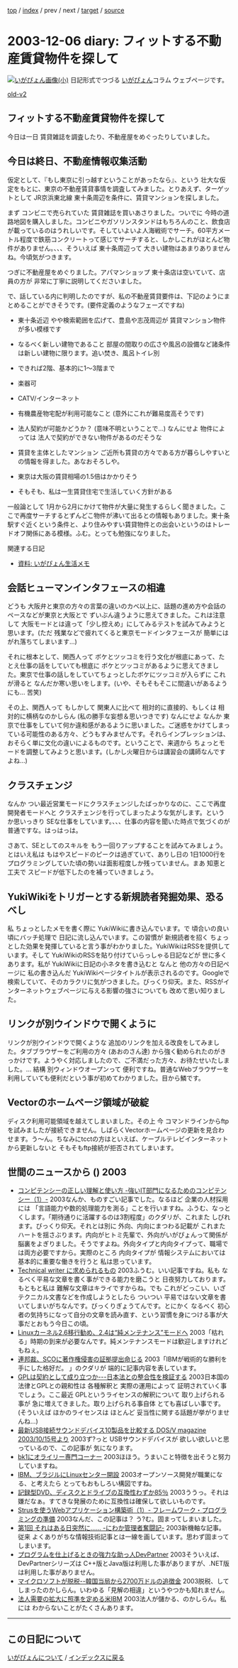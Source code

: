 [top](https://igapyon.github.io/diary/) 
 / [index](https://igapyon.github.io/diary/2003/index.html) 
 / prev 
 / next 
 / [target](https://igapyon.github.io/diary/2003/ig031206.html) 
 / [source](https://github.com/igapyon/diary/blob/gh-pages/2003/ig031206.html.src.md) 

2003-12-06 diary: フィットする不動産賃貸物件を探して
=====================================================================================================
[![いがぴょん画像(小)](https://igapyon.github.io/diary/images/iga200306s.jpg "いがぴょん")](https://igapyon.github.io/diary/memo/memoigapyon.html) 日記形式でつづる [いがぴょん](https://igapyon.github.io/diary/memo/memoigapyon.html)コラム ウェブページです。

[old-v2](ig031206-orig.html)

## フィットする不動産賃貸物件を探して

今日は一日 賃貸雑誌を調査したり、不動産屋をめぐったりしていました。


## 今日は終日、不動産情報収集活動

仮定として、『もし東京に引っ越すということがあったなら』、という 壮大な仮定をもとに、東京の不動産賃貸事情を調査してみました。とりあえず、ターゲットとして JR京浜東北線 東十条周辺を条件に、賃貸マンションを探しました。

まず コンビニで売られていた 賃貸雑誌を買いあさりました。ついでに 今時の道路地図を購入しました。コンビニやガソリンスタンドはもちろんのこと、飲食店が載っているのはうれしいです。そしていよいよ人海戦術でサーチ。60平方メートル程度で鉄筋コンクリートって感じでサーチすると、しかしこれがほとんど物件がありません。、、、そういえば 東十条周辺って 大きい建物はあまりありませんね。今頃気がつきます。

つぎに不動産屋をめぐりました。アパマンショップ 東十条店は空いていて、店員の方が 非常に丁寧に説明してくださいました。

で、話している内に判明したのですが、私の不動産賃貸要件は、下記のようにまとめることができそうです。(要件定義のようなフェーズですね)

* 東十条近辺
  やや検索範囲を広げて、豊島や志茂周辺が 賃貸マンション物件が多い模様です
  
* なるべく新しい建物であること
  部屋の間取りの広さや風呂の設備など諸条件は新しい建物に限ります。追い焚き、風呂トイレ別
  
* できれば2階、基本的に1～3階まで
  
* 楽器可
  
* CATV/インターネット
  
* 有機農産物宅配が利用可能なこと
  (意外にこれが難易度高そうです)
  
* 法人契約が可能かどうか？ (意味不明ということで…)
  なんにせよ 物件によっては 法人で契約ができない物件があるのだそうな
  
* 賃貸を主体としたマンション
  ご近所も賃貸の方々である方が暮らしやすいとの情報を得ました。あなおそろしや。
  
* 東京は大阪の賃貸相場の1.5倍はかかりそう
  
* そもそも、私は一生賃貸住宅で生活していく方針がある

一般論として 1月から2月にかけて物件が大量に発生するらしく聞きました。ここで再度サーチするとずんどこ物件が沸いて出るとの情報もありました。東十条駅すぐ近くという条件と、より住みやすい賃貸物件との出会いというのはトレードオフ関係にある模様。ふむ。とっても勉強になりました。

関連する日記

* [資料: いがぴょん生活メモ](../memo/memolife.html)

## 会話ヒューマンインタフェースの相違

どうも 大阪弁と東京の方々の言葉の違いのカベ以上に、話題の進め方や会話のペースなどが東京と大阪とで ずいぶん違うように思えてきました。これは注意して 大阪モードとは違って「少し控えめ」にしてみるテストを試みてみようと思います。(ただ 残業などで疲れてくると東京モードインタフェースが 簡単にはがれ落ちてしまいます…)

それに根本として、関西人って ボケとツッコミを行う文化が根底にあって、たとえ仕事の話をしていても根底に ボケとツッコミがあるように思えてきました。東京で仕事の話しをしていてちょっとしたボケにツッコミが入らずに これが滑ると なんだか寒い思いをします。(いや、そもそもそこに間違いがあるようにも… 苦笑)

その上、関西人って もしかして 関東人に比べて 相対的に直接的、もしくは 相対的に横柄なのかしらん (私の勝手な妄想＆思いつきです) なんにせよ なんか 東京で仕事をしていて何か違和感があるように思いました。ご迷惑をかけてしまっている可能性のある方々、どうもすみませんです。それらインプレッションは、おそらく単に文化の違いによるものです。ということで、来週から ちょっとモードを調整してみようと思います。(しかし火曜日からは講習会の講師なんですよね…)

## クラスチェンジ

なんか つい最近営業モードにクラスチェンジしたばっかりなのに、ここで再度開発者モードへと クラスチェンジを行ってしまったような気がします。というか思いっきり SEな仕事をしています。、、、仕事の内容を聞いた時点で気づくのが普通ですな。はっはっは。

さあて、SEとしてのスキルを もう一回りアップすることを試みてみましょう。とはいえ私は もはやスピードのピークは過ぎていて、ありし日の 1日1000行をプログラミングしていた頃の勢いは面影程度しか残っていません。まあ 知恵と工夫で スピードが低下したのを補っていきましょう。

## YukiWikiをトリガーとする新規読者発掘効果、恐るべし

私 ちょっとしたメモを書く際に YukiWikiに書き込んでいます。で 頃合いの良い頃にバッチ処理で 日記に流し込んでいます。この習慣が 新規読者を招く ちょっとした効果を発揮していると言う事がわかりました。YukiWikiはRSSを提供しています。そして
YukiWikiのRSSを貼り付けていらっしゃる日記などが 世に多くあります。私が
YukiWikiに日記の小ネタを書き込むと なんと 他の方々の日記ページに 私の書き込んだ
YukiWikiページタイトルが表示されるのです。Googleで検索していて、そのカラクリに気がつきました。びっくり仰天。また、RSSがインターネットウェブページに与える影響の強さについても 改めて思い知りました。

## リンクが別ウインドウで開くように

リンクが別ウインドウで開くような 追加のリンクを加える改良をしてみました。タブブラウザーをご利用の方々
(あおのさん達) から強く勧められたのがきっかけです。ようやく対応しましたので、ご不満だった方々、お待たせいたしました。… 結構 別ウィンドウオープンって 便利ですね。普通なWebブラウザーを利用していても便利だという事が初めてわかりました。目から鱗です。

## Vectorのホームページ領域が破綻

ディスク利用可能領域を越えてしまいました。その上 今 コマンドラインからftpを試みましたが接続できません。しばらくVectorホームページの更新を見合わせます。う～ん。ちなみにtcctの方はといえば、ケーブルテレビインターネットから更新しないと そもそもftp接続が拒否されてしまいます。

## 世間のニュースから () 2003

* [コンピテンシーの正しい理解と使い方 -強いIT部門になるためのコンピテンシー（1）-](http://www.atmarkit.co.jp/fbiz/cstaff/serial/competency/01/01.html)  2003なんか、ものすごい記事でした。なるほど 企業の人材採用には 「言語能力や数的処理能力を測る」ことを行いますね。ふうむ、なっとくします。「期待通りに活躍するのは3割程度」のクダリが、これまた しびれます。びっくり仰天。それとは別に 外向、内向にまつわる記載が これまたハートを揺さぶります。内向がヒトミ先輩で、外向がいがぴょんって関係が 脳裏をよぎりました。そうですよね。外向タイプと内向タイプって、職場では両方必要ですから。実際のところ 内向タイプが 情報システムにおいては 基本的に重要な働きを行うと 私は思っています。
* [Technical writer に求められるもの](http://www.wnishida.com/~wmemo/?date=20031202#p01)  2003ふうむ。いい記事ですね。私も なるべく平易な文章を書く事ができる能力を磨こうと 日夜努力しております。もともと私は 難解な文章はキライですからね。でも これがどっこい、いざ テクニカル文書などを作成しようとしたら ついつい 平易ではない文章を書いてしまいがちなんです。びっくりぎょうてんです。とにかく なるべく 初心者の気持ちになって自分の文章を読み直す、という習慣を身につける事が大事だとおもう今日この頃。
* [Linuxカーネル2.6移行勧め、2.4は“純メンテナンス”モードへ](http://www.zdnet.co.jp/news/0312/06/nebt_08.html)  2003「枯れる」時期の到来が必要なんです。純メンテナンスモードは歓迎しますけれどもねぇ。
* [連邦裁、SCOに著作権侵害の証拠提出命じる](http://www.zdnet.co.jp/news/0312/06/nebt_10.html)  2003「IBMが戦術的な勝利を手にした格好だ。 」のクダリが 端的に記事内容を表しています。
* [GPLは契約として成り立つか---日本法との整合性を検証する](http://japan.cnet.com/news/ent/story/0,2000047623,20062500,00.htm)  2003日本国の法律とGPLとの親和性は 各種解釈と 実際の運用によって 証明されていく事でしょう。ここ最近 GPLというライセンスの解釈について 取り上げられる事が 急に増えてきました。取り上げられる事自体 とても喜ばしい事です。(そういえば ほかのライセンスは ほとんど 妥当性に関する話題が挙がりませんね…)
* [最新USB接続サウンドデバイス10製品を比較する DOS/V magazine 2003/10/15号より](http://www.sbpnet.jp/vwalker/series/testlab/art.asp?newsid=5959)  2003ず?っと USBサウンドデバイスが 欲しい欲しいと思っているので、この記事が 気になります。
* [bk1にオライリー専門コーナー](http://www.zdnet.co.jp/news/0312/05/njbt_03.html)  2003ほほう。うまいこと特徴を出そうと努力していますね。
* [IBM、ブラジルにLinuxセンター開設](http://www.zdnet.co.jp/news/0312/06/nebt_02.html)  2003オープンソース開発が職業になる、と考えたら とってもおもしろい構図ですね。
* [記録型DVD、ディスクとドライブの互換性わずか85％](http://www.zdnet.co.jp/news/0312/06/nebt_07.html)  2003ううっ。それは嫌だなぁ。すてきな発展のために互換性は確保して欲しいものです。
* [Strusを使うWebアプリケーション構築術（1）- フレームワーク・プログラミングの準備](http://www.atmarkit.co.jp/fjava/rensai3/struts01/struts01_1.html)  2003なんだ、この記事は？ う?む。固まってしまいました。
* [第1回 それはある日突然に…… -にわか管理者奮闘記-](http://www.atmarkit.co.jp/fsecurity/rensai/beginner01/beginner01.html)  2003新機軸な記事。従来 よくありがちな情報技術記事とは一線を画しています。思わず固まってしまいます。
* [プログラムを仕上げるときの強力な助っ人DevPartner](http://www.atmarkit.co.jp/fdotnet/tools/devpartner/devpartner_01.html)  2003そういえば、DevPartnerシリーズは C++版とJava版は利用した事がありますが、.NET版は利用した事がありません。
* [マイクロソフトが脱税--韓国当局から2700万ドルの追徴金](http://japan.cnet.com/news/media/story/0,2000047715,20062498,00.htm)  2003脱税、してしまったのかしらん。いわゆる「見解の相違」というやつかも知れません。
* [法人需要の拡大に照準を定める米IBM](http://japan.cnet.com/news/ent/story/0,2000047623,20062496,00.htm)  2003法人が儲かる、のかしらん。私には わからないことがたくさんあります。


----------------------------------------------------------------------------------------------------

## この日記について
[いがぴょんについて](https://igapyon.github.io/diary/memo/memoigapyon.html) / [インデックスに戻る](https://igapyon.github.io/diary/idxall.html)
